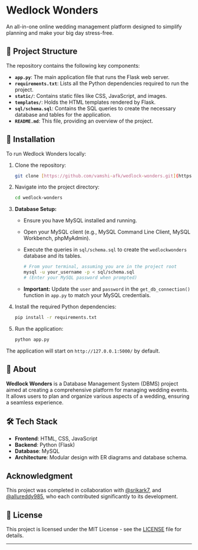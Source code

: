 # Wedlock Wonders

An all-in-one online wedding management platform designed to simplify planning and make your big day stress-free.

## 📂 Project Structure

The repository contains the following key components:

* **`app.py`**: The main application file that runs the Flask web server.
* **`requirements.txt`**: Lists all the Python dependencies required to run the project.
* **`static/`**: Contains static files like CSS, JavaScript, and images.
* **`templates/`**: Holds the HTML templates rendered by Flask.
* **`sql/schema.sql`**: Contains the SQL queries to create the necessary database and tables for the application.
* **`README.md`**: This file, providing an overview of the project.

## 🚀 Installation

To run Wedlock Wonders locally:

1.  Clone the repository:

    ```bash
    git clone [https://github.com/vamshi-afk/wedlock-wonders.git](https://github.com/vamshi-afk/wedlock-wonders.git)
    ```

2.  Navigate into the project directory:

    ```bash
    cd wedlock-wonders
    ```

3.  **Database Setup:**
    * Ensure you have MySQL installed and running.
    * Open your MySQL client (e.g., MySQL Command Line Client, MySQL Workbench, phpMyAdmin).
    * Execute the queries in `sql/schema.sql` to create the `wedlockwonders` database and its tables.
      
        ```bash
        # From your terminal, assuming you are in the project root
        mysql -u your_username -p < sql/schema.sql
        # (Enter your MySQL password when prompted)
        ```
        
    * **Important:** Update the `user` and `password` in the `get_db_connection()` function in `app.py` to match your MySQL credentials.

4.  Install the required Python dependencies:

    ```bash
    pip install -r requirements.txt
    ```

5.  Run the application:

    ```bash
    python app.py
    ```

The application will start on `http://127.0.0.1:5000/` by default.

## 📝 About

**Wedlock Wonders** is a Database Management System (DBMS) project aimed at creating a comprehensive platform for managing wedding events. It allows users to plan and organize various aspects of a wedding, ensuring a seamless experience.

## 🛠️ Tech Stack

* **Frontend**: HTML, CSS, JavaScript
* **Backend**: Python (Flask)
* **Database**: MySQL
* **Architecture**: Modular design with ER diagrams and database schema.

## Acknowledgment

This project was completed in collaboration with [@srikark7](https://github.com/srikark7), and [@allureddy985](https://github.com/allureddy985), who each contributed significantly to its development.

## 📄 License

This project is licensed under the MIT License - see the [LICENSE](LICENSE) file for details.

---
